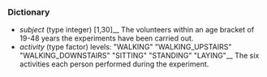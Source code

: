### Dictionary
* _subject_ (type integer) [1,30]__
The volunteers within an age bracket of 19-48 years the experiments have been carried out.
* _activity_ (type factor) levels: "WALKING" "WALKING_UPSTAIRS" "WALKING_DOWNSTAIRS" "SITTING" "STANDING" "LAYING"__
The six activities each person performed during the experiment.
